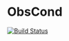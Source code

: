 # ObsCond
[![Build Status](https://travis-ci.org/rbiswas4/ObsCond.svg?branch=master)](https://travis-ci.org/rbiswas4/ObsCond)

